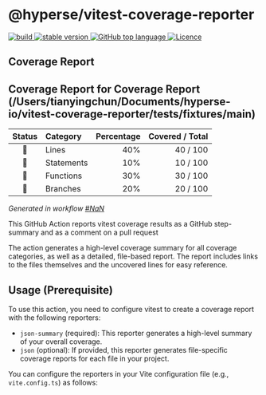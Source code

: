 # @hyperse/vitest-coverage-reporter

<p align="left">
  <a aria-label="Build" href="https://github.com/hyperse-io/vitest-coverage-reporter/actions?query=workflow%3ACI">
    <img alt="build" src="https://img.shields.io/github/actions/workflow/status/hyperse-io/vitest-coverage-reporter/ci-integrity.yml?branch=main&label=ci&logo=github&style=flat-quare&labelColor=000000" />
  </a>
  <a aria-label="stable version" href="https://www.npmjs.com/package/@hyperse/vitest-coverage-reporter">
    <img alt="stable version" src="https://img.shields.io/npm/v/%40hyperse%2Fvitest-coverage-reporter?branch=main&label=version&logo=npm&style=flat-quare&labelColor=000000" />
  </a>
  <a aria-label="Top language" href="https://github.com/hyperse-io/vitest-coverage-reporter/search?l=typescript">
    <img alt="GitHub top language" src="https://img.shields.io/github/languages/top/hyperse-io/vitest-coverage-reporter?style=flat-square&labelColor=000&color=blue">
  </a>
  <a aria-label="Licence" href="https://github.com/hyperse-io/vitest-coverage-reporter/blob/main/LICENSE">
    <img alt="Licence" src="https://img.shields.io/github/license/hyperse-io/vitest-coverage-reporter?style=flat-quare&labelColor=000000" />
  </a>
</p>

<!-- hyperse-vitest-coverage-reporter-marker-readme -->

## Coverage Report

<h2>Coverage Report for Coverage Report (/Users/tianyingchun/Documents/hyperse-io/vitest-coverage-reporter/tests/fixtures/main)</h2>
<table> <thead> <tr> <th align="center">Status</th> <th align="left">Category</th> <th align="right">Percentage</th> <th align="right">Covered / Total</th> </tr> </thead> <tbody> <tr> <td align="center">🔵</td> <td align="left">Lines</td> <td align="right">40%</td> <td align="right">40 / 100</td> </tr> <tr> <td align="center">🔵</td> <td align="left">Statements</td> <td align="right">10%</td> <td align="right">10 / 100</td> </tr> <tr> <td align="center">🔵</td> <td align="left">Functions</td> <td align="right">30%</td> <td align="right">30 / 100</td> </tr> <tr> <td align="center">🔵</td> <td align="left">Branches</td> <td align="right">20%</td> <td align="right">20 / 100</td> </tr> </tbody> </table><em>Generated in workflow <a href=https://github.com/owner/repo/actions/runs/NaN>#NaN</a></em>

This GitHub Action reports vitest coverage results as a GitHub step-summary and as a comment on a pull request

The action generates a high-level coverage summary for all coverage categories, as well as a detailed, file-based report. The report includes links to the files themselves and the uncovered lines for easy reference.

## Usage (Prerequisite)

To use this action, you need to configure vitest to create a coverage report with the following reporters:

* `json-summary` (required): This reporter generates a high-level summary of your overall coverage.
* `json` (optional): If provided, this reporter generates file-specific coverage reports for each file in your project.

You can configure the reporters in your Vite configuration file (e.g., `vite.config.ts`) as follows:
